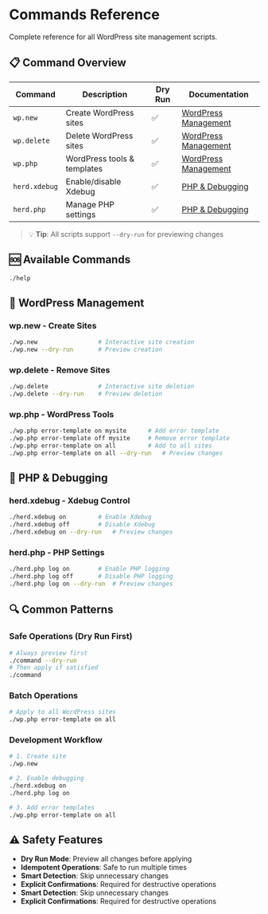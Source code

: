 # Commands Reference

Complete reference for all WordPress site management scripts.

## 📋 Command Overview

| Command | Description | Dry Run | Documentation |
|---------|-------------|---------|---------------|
| `wp.new` | Create WordPress sites | ✅ | [WordPress Management](WORDPRESS-COMMANDS.md#wpnew---wordpress-site-creation) |
| `wp.delete` | Delete WordPress sites | ✅ | [WordPress Management](WORDPRESS-COMMANDS.md#wpdelete---wordpress-site-deletion) |
| `wp.php` | WordPress tools & templates | ✅ | [WordPress Management](dWORDPRESS-COMMANDS.md#wpphp---wordpress-tools--templates) |
| `herd.xdebug` | Enable/disable Xdebug | ✅ | [PHP & Debugging](dHERD-COMMANDS.md#herdxdebug---xdebug-management) |
| `herd.php` | Manage PHP settings | ✅ | [PHP & Debugging](HERD-COMMANDS.md#herdphp---php-settings-management) |

> 💡 **Tip**: All scripts support `--dry-run` for previewing changes

## 🆘 Available Commands

```bash
./help
```

## 🚀 WordPress Management

### wp.new - Create Sites
```bash
./wp.new                 # Interactive site creation
./wp.new --dry-run       # Preview creation
```

### wp.delete - Remove Sites  
```bash
./wp.delete              # Interactive site deletion
./wp.delete --dry-run    # Preview deletion
```

### wp.php - WordPress Tools
```bash
./wp.php error-template on mysite      # Add error template
./wp.php error-template off mysite     # Remove error template
./wp.php error-template on all         # Add to all sites
./wp.php error-template on all --dry-run   # Preview changes
```

## 🐛 PHP & Debugging

### herd.xdebug - Xdebug Control
```bash
./herd.xdebug on         # Enable Xdebug
./herd.xdebug off        # Disable Xdebug
./herd.xdebug on --dry-run   # Preview changes
```

### herd.php - PHP Settings
```bash
./herd.php log on        # Enable PHP logging
./herd.php log off       # Disable PHP logging
./herd.php log on --dry-run  # Preview changes
```

## 🔍 Common Patterns

### Safe Operations (Dry Run First)
```bash
# Always preview first
./command --dry-run
# Then apply if satisfied
./command
```

### Batch Operations
```bash
# Apply to all WordPress sites
./wp.php error-template on all
```

### Development Workflow
```bash
# 1. Create site
./wp.new

# 2. Enable debugging
./herd.xdebug on
./herd.php log on

# 3. Add error templates
./wp.php error-template on all
```

## ⚠️ Safety Features

- **Dry Run Mode**: Preview all changes before applying
- **Idempotent Operations**: Safe to run multiple times
- **Smart Detection**: Skip unnecessary changes
- **Explicit Confirmations**: Required for destructive operations
- **Smart Detection**: Skip unnecessary changes
- **Explicit Confirmations**: Required for destructive operations

